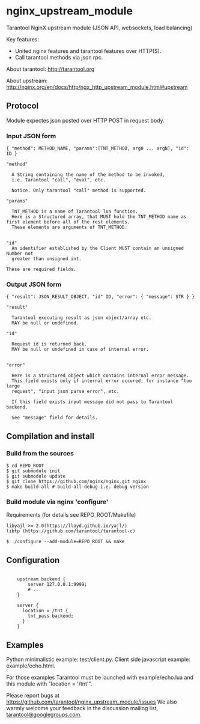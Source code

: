 # nginx_upstream_module
Tarantool NginX upstream module (JSON API, websockets, load balancing)

  Key features:
  * United nginx features and tarantool features over HTTP(S).
  * Call tarantool methods via json rpc.

  About tarantool: http://tarantool.org
  
  About upstream: http://nginx.org/en/docs/http/ngx_http_upstream_module.html#upstream

## Protocol

  Module expectes json posted over HTTP POST in request body.

### Input JSON form

    { "method": METHOD_NAME, "params":[TNT_METHOD, arg0 ... argN], "id": ID }

    "method"

      A String containing the name of the method to be invoked,
      i.e. Tarantool "call", "eval", etc.

      Notice. Only tarantool "call" method is supported.

    "params"

      TNT_METHOD is a name of Tarantool lua function.
      Here is a Structured array, that MUST hold the TNT_METHOD name as first element before all of the rest elements.
      These elements are arguments of TNT_METHOD.
      

    "id"
      An identifier established by the Client MUST contain an unsigned Number not
      greater than unsigned int.

    These are required fields.

### Output JSON form

    { "result": JSON_RESULT_OBJECT, "id" ID, "error": { "message": STR } }

    "result"

      Tarantool executing result as json object/array etc.
      MAY be null or undefined.

    "id"

      Request id is returned back.
      MAY be null or undefined in case of internal error.


    "error"

      Here is a Structured object which contains internal error message.
      This field exists only if internal error occured, for instance "too large
      request", "input json parse error", etc.

      If this field exists input message did not pass to Tarantool backend.

      See "message" field for details.

## Compilation and install

### Build from the sources

    $ cd REPO_ROOT
    $ git submodule init
    $ git submodule update
    $ git clone https://github.com/nginx/nginx.git nginx
    $ make build-all # build-all-debug i.e. debug version

### Build module via nginx 'configure'

  Requirements (for details see REPO_ROOT/Makefile)

    libyajl >= 2.0(https://lloyd.github.io/yajl/)
    libtp (https://github.com/tarantool/tarantool-c)

    $ ./configure --add-module=REPO_ROOT && make

## Configuration

```nginx

    upstream backend {
        server 127.0.0.1:9999;
        # ...
    }

    server {
      location = /tnt {
        tnt_pass backend;
      }
    }

```

## Examples

  Python minimalistic example: test/client.py.
  Client side javascript example: example/echo.html.
  
  For those examples Tarantool must be launched with example/echo.lua and this module with "location = '/tnt'".


Please report bugs at https://github.com/tarantool/nginx_upstream_module/issues
We also warmly welcome your feedback in the discussion mailing list, tarantool@googlegroups.com.
